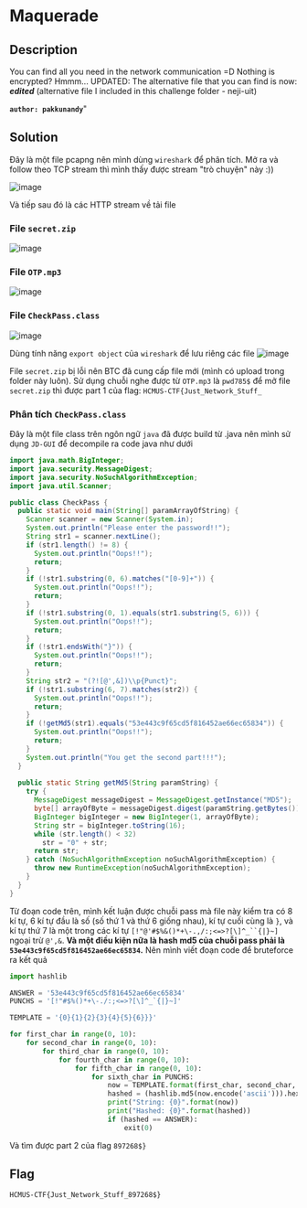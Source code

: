 # Maquerade
## Description

You can find all you need in the network communication =D 
Nothing is encrypted? Hmmm...
UPDATED: The alternative file that you can find is now: ***edited*** (alternative file I included in this challenge folder - neji-uit)

**`author: pakkunandy`**"

## Solution

Đây là một file pcapng nên mình dùng `wireshark` để phân tích. Mở ra và follow theo TCP stream thì mình thấy được stream "trò chuyện" này :))

![image](https://user-images.githubusercontent.com/59532111/120073667-86f08f00-c0c3-11eb-9c5e-5e6151d5636e.png)

Và tiếp sau đó là các HTTP stream về tải file 

### File `secret.zip`
![image](https://user-images.githubusercontent.com/59532111/120073680-996ac880-c0c3-11eb-8f6f-eacc22ad4ee5.png)

### File `OTP.mp3`
![image](https://user-images.githubusercontent.com/59532111/120073686-a25b9a00-c0c3-11eb-9e54-9eeb07569bd7.png)

### File `CheckPass.class`
![image](https://user-images.githubusercontent.com/59532111/120073697-a982a800-c0c3-11eb-9809-479537ae76bb.png)

Dùng tính năng `export object` của `wireshark` để lưu riêng các file 
![image](https://user-images.githubusercontent.com/59532111/120073712-ba331e00-c0c3-11eb-9980-2d152473fe1d.png)

File `secret.zip` bị lỗi nên BTC đã cung cấp file mới (mình có upload trong folder này luôn). Sử dụng chuỗi nghe được từ `OTP.mp3` là `pwd785$` để mở file `secret.zip` thì được part 1 của flag: `HCMUS-CTF{Just_Network_Stuff_`

### Phân tích `CheckPass.class`
Đây là một file class trên ngôn ngữ `java` đã được build từ .java nên mình sử dụng `JD-GUI` để decompile ra code java như dưới
```java
import java.math.BigInteger;
import java.security.MessageDigest;
import java.security.NoSuchAlgorithmException;
import java.util.Scanner;

public class CheckPass {
  public static void main(String[] paramArrayOfString) {
    Scanner scanner = new Scanner(System.in);
    System.out.println("Please enter the password!!");
    String str1 = scanner.nextLine();
    if (str1.length() != 8) {
      System.out.println("Oops!!");
      return;
    } 
    if (!str1.substring(0, 6).matches("[0-9]+")) {
      System.out.println("Oops!!");
      return;
    } 
    if (!str1.substring(0, 1).equals(str1.substring(5, 6))) {
      System.out.println("Oops!!");
      return;
    } 
    if (!str1.endsWith("}")) {
      System.out.println("Oops!!");
      return;
    } 
    String str2 = "(?![@',&])\\p{Punct}";
    if (!str1.substring(6, 7).matches(str2)) {
      System.out.println("Oops!!");
      return;
    } 
    if (!getMd5(str1).equals("53e443c9f65cd5f816452ae66ec65834")) {
      System.out.println("Oops!!");
      return;
    } 
    System.out.println("You get the second part!!!");
  }
  
  public static String getMd5(String paramString) {
    try {
      MessageDigest messageDigest = MessageDigest.getInstance("MD5");
      byte[] arrayOfByte = messageDigest.digest(paramString.getBytes());
      BigInteger bigInteger = new BigInteger(1, arrayOfByte);
      String str = bigInteger.toString(16);
      while (str.length() < 32)
        str = "0" + str; 
      return str;
    } catch (NoSuchAlgorithmException noSuchAlgorithmException) {
      throw new RuntimeException(noSuchAlgorithmException);
    } 
  }
}
```

Từ đoạn code trên, mình kết luận được chuỗi pass mà file này kiểm tra có 8 kí tự, 6 kí tự đầu là số (số thứ 1 và thứ 6 giống nhau), kí tự cuối cùng là `}`, và kí tự thứ 7 là một trong các kí tự `[!"@'#$%&()*+\-.,/:;<=>?[\]^_``{|}~]` ngoại trừ `@',&`.
**Và một điều kiện nữa là hash md5 của chuỗi pass phải là `53e443c9f65cd5f816452ae66ec65834`.**
Nên mình viết đoạn code để bruteforce ra kết quả

```python
import hashlib

ANSWER = '53e443c9f65cd5f816452ae66ec65834'
PUNCHS = '[!"#$%()*+\-./:;<=>?[\]^_`{|}~]'

TEMPLATE = '{0}{1}{2}{3}{4}{5}{6}}}'

for first_char in range(0, 10):
    for second_char in range(0, 10):
        for third_char in range(0, 10):
            for fourth_char in range(0, 10):
                for fifth_char in range(0, 10):
                    for sixth_char in PUNCHS:
                        now = TEMPLATE.format(first_char, second_char, third_char, fourth_char, fifth_char, first_char, sixth_char)
                        hashed = (hashlib.md5(now.encode('ascii'))).hexdigest()
                        print("String: {0}".format(now))
                        print("Hashed: {0}".format(hashed))
                        if (hashed == ANSWER):
                            exit(0)
```

Và tìm được part 2 của flag `897268$}`
## Flag

`HCMUS-CTF{Just_Network_Stuff_897268$}`
